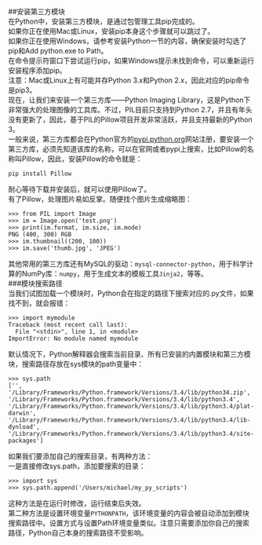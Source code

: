 ##安装第三方模块  
在Python中，安装第三方模块，是通过包管理工具pip完成的。  
如果你正在使用Mac或Linux，安装pip本身这个步骤就可以跳过了。  
如果你正在使用Windows，请参考安装Python一节的内容，确保安装时勾选了pip和Add python.exe to Path。  
在命令提示符窗口下尝试运行pip，如果Windows提示未找到命令，可以重新运行安装程序添加pip。  
注意：Mac或Linux上有可能并存Python 3.x和Python 2.x，因此对应的pip命令是pip3。  
现在，让我们来安装一个第三方库——Python Imaging Library，这是Python下非常强大的处理图像的工具库。不过，PIL目前只支持到Python 2.7，并且有年头没有更新了，因此，基于PIL的Pillow项目开发非常活跃，并且支持最新的Python 3。  
一般来说，第三方库都会在Python官方的[pypi.python.org](https://pypi.python.org/pypi "pypi.python.org")网站注册，要安装一个第三方库，必须先知道该库的名称，可以在官网或者pypi上搜索，比如Pillow的名称叫Pillow，因此，安装Pillow的命令就是：  

	pip install Pillow
耐心等待下载并安装后，就可以使用Pillow了。  
有了Pillow，处理图片易如反掌。随便找个图片生成缩略图：

	>>> from PIL import Image
	>>> im = Image.open('test.png')
	>>> print(im.format, im.size, im.mode)
	PNG (400, 300) RGB
	>>> im.thumbnail((200, 100))
	>>> im.save('thumb.jpg', 'JPEG')  
其他常用的第三方库还有MySQL的驱动：`mysql-connector-python`，用于科学计算的NumPy库：`numpy`，用于生成文本的模板工具`Jinja2`，等等。  
###模块搜索路径  
当我们试图加载一个模块时，Python会在指定的路径下搜索对应的.py文件，如果找不到，就会报错：

	>>> import mymodule
	Traceback (most recent call last):
	  File "<stdin>", line 1, in <module>
	ImportError: No module named mymodule  
默认情况下，Python解释器会搜索当前目录、所有已安装的内置模块和第三方模块，搜索路径存放在sys模块的path变量中：

	>>> sys.path
	['', '/Library/Frameworks/Python.framework/Versions/3.4/lib/python34.zip', 		
	'/Library/Frameworks/Python.framework/Versions/3.4/lib/python3.4', 	
	'/Library/Frameworks/Python.framework/Versions/3.4/lib/python3.4/plat-darwin', 
	'/Library/Frameworks/Python.framework/Versions/3.4/lib/python3.4/lib-dynload', 
	'/Library/Frameworks/Python.framework/Versions/3.4/lib/python3.4/site-packages']  
如果我们要添加自己的搜索目录，有两种方法：  
一是直接修改sys.path，添加要搜索的目录：  

	>>> import sys
	>>> sys.path.append('/Users/michael/my_py_scripts')  
这种方法是在运行时修改，运行结束后失效。  
第二种方法是设置环境变量`PYTHONPATH`，该环境变量的内容会被自动添加到模块搜索路径中。设置方式与设置Path环境变量类似。注意只需要添加你自己的搜索路径，Python自己本身的搜索路径不受影响。  
